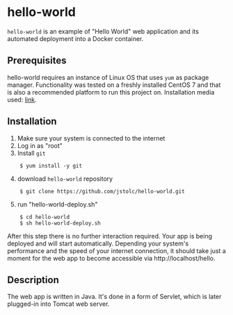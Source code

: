 hello-world
===========

`hello-world` is an example of "Hello World" web application and its automated deployment into a Docker container.

## Prerequisites 

hello-world requires an instance of Linux OS that uses `yum` as package manager. Functionality was tested on a freshly installed CentOS 7 and that is also a recommended platform to run this project on. Installation media used: [link](http://ftp.heanet.ie/pub/centos/7.9.2009/isos/x86_64/CentOS-7-x86_64-Minimal-2009.iso). 

## Installation 
    
1. Make sure your system is connected to the internet
2. Log in as "root" 
3. Install `git`
```
    $ yum install -y git
```
4. download `hello-world` repository
```
    $ git clone https://github.com/jstolc/hello-world.git
```    
5. run "hello-world-deploy.sh"
```
    $ cd hello-world
    $ sh hello-world-deploy.sh
```    
After this step there is no further interaction required. Your app is being deployed and will start automatically. Depending your system's performance and the speed of your internet connection, it should take just a moment for the web app to become accessible via http://localhost/hello.

## Description 

The web app is written in Java. It's done in a form of Servlet, which is later plugged-in into Tomcat web server. 

